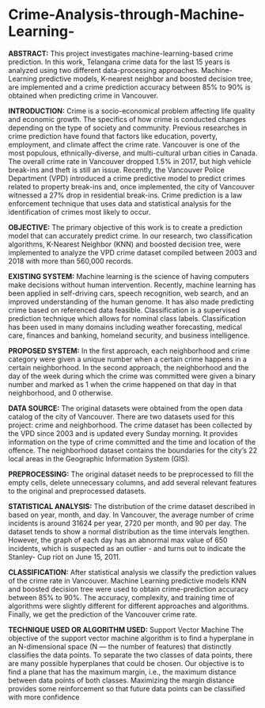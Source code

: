 # Crime-Analysis-through-Machine-Learning-
**ABSTRACT:**
This project investigates machine-learning-based crime prediction. In this work, Telangana crime data for the last 15 years is analyzed using two different data-processing approaches. Machine-Learning predictive models, K-nearest neighbor and boosted decision tree, are implemented and a crime prediction accuracy between 85% to 90% is obtained when predicting crime in Vancouver.

**INTRODUCTION:**
Crime is a socio-economical problem affecting life quality and economic growth. The specifics of how crime is conducted changes depending on the type of society and community. Previous researches in crime prediction have found that factors like education, poverty, employment, and climate affect the crime rate. Vancouver is one of the most populous, ethnically-diverse, and multi-cultural urban cities in Canada. The overall crime rate in Vancouver dropped 1.5% in 2017, but high vehicle break-ins and theft is still an issue. Recently, the Vancouver Police Department (VPD) introduced a crime predictive model to predict crimes related to property break-ins and, once implemented, the city of Vancouver witnessed a 27% drop in residential break-ins. Crime prediction is a law enforcement technique that uses data and statistical analysis for the identification of crimes most likely to occur. 

**OBJECTIVE:**
The primary objective of this work is to create a prediction model that can accurately predict crime. 
In our research, two classification algorithms, K-Nearest Neighbor (KNN) and boosted decision tree, were implemented to analyze the VPD crime dataset compiled between 2003 and 2018 with more than 560,000 records.

**EXISTING SYSTEM:**
  Machine learning is the science of having computers make decisions without human intervention. 
  Recently, machine learning has been applied in self-driving cars, speech recognition, web search, and an improved understanding of the human genome. 
  It has also made predicting crime based on referenced data feasible. 
  Classification is a supervised prediction technique which allows for nominal class labels.
  Classification has been used in many domains including weather forecasting, medical care, finances and banking, homeland security, and business intelligence. 

**PROPOSED SYSTEM:**
  In the first approach, each neighborhood and crime category were given a unique number when a certain crime happens in a certain neighborhood.
  In the second approach, the neighborhood and the day of the week during which the crime was committed were given a binary number and marked as 1 when the crime happened on that day in that neighborhood, and 0 otherwise.
  
**DATA SOURCE:**
The original datasets were obtained from the open data catalog of the city of Vancouver. There are two datasets used for this project: crime and neighborhood. The crime dataset has been collected by the VPD since 2003 and is updated every Sunday morning. It provides information on the type of crime committed and the time and location of the offence. The neighborhood dataset contains the boundaries for the city’s 22 local areas in the Geographic Information System (GIS).

**PREPROCESSING:**
The original dataset needs to be preprocessed to fill the empty cells, delete unnecessary columns, and add several relevant features to the original and preprocessed datasets.

**STATISTICAL ANALYSIS:**
The distribution of the crime dataset described in based on year, month, and day. In Vancouver, the average number of crime incidents is around 31624 per year, 2720 per month, and 90 per day. The dataset tends to show a normal distribution as the time intervals lengthen. However, the graph of each day has an abnormal max value of 650 incidents, which is suspected as an outlier - and turns out to indicate the Stanley- Cup riot on June 15, 2011.

**CLASSIFICATION:**
After statistical analysis we classify the prediction values of the crime rate in Vancouver. Machine Learning predictive models KNN and boosted decision tree were used to obtain crime-prediction accuracy between 85% to 90%. The accuracy, complexity, and training time of algorithms were slightly different for different approaches and algorithms. Finally, we get the prediction of the Vancouver crime rate.

**TECHNIQUE USED OR ALGORITHM USED:**
  Support Vector Machine
    The objective of the support vector machine algorithm is to find a hyperplane in an N-dimensional space (N — the number of features) that distinctly classifies the data points. To separate the two classes of data points, there are many possible hyperplanes that could be chosen. Our objective is to find a plane that has the maximum margin, i.e., the maximum distance between data points of both classes. Maximizing the margin distance provides some reinforcement so that future data points can be classified with more confidence
